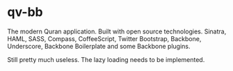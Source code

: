 qv-bb
========

The modern Quran application. Built with open source technologies.
Sinatra, HAML, SASS, Compass, CoffeeScript, Twitter Bootstrap, Backbone, Underscore, Backbone Boilerplate and some Backbone plugins.

Still pretty much useless. The lazy loading needs to be implemented.